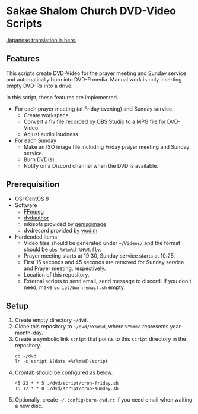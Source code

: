 # Sakae Shalom Church DVD-Video Scripts

[Japanese translation is here.](README-ja.md)

## Features

This scripts create DVD-Video for the prayer meeting and Sunday service and automatically burn into DVD-R media.
Manual work is only inserting empty DVD-Rs into a drive.

In this script, these features are implemented.
- For each prayer meeting (at Friday evening) and Sunday service.
  - Create workspace
  - Convert a flv file recorded by OBS Studio to a MPG file for DVD-Video.
  - Adjust audio loudness
- For each Sunday
  - Make an ISO image file including Friday prayer meeting and Sunday service.
  - Burn DVD(s)
  - Notify on a Discord channel when the DVD is available.

## Prerequisition

- OS: CentOS 8
- Software
  - [FFmpeg](https://ffmpeg.org/)
  - [dvdauthor](http://dvdauthor.sourceforge.net/)
  - mkisofs provided by [genisoimage](http://cdrkit.org/)
  - dvdrecord provided by [wodim](http://cdrkit.org/)
- Hardcoded items
  - Video files should be generated under `~/Videos/` and the format should be `obs-%Y%m%d-%H%M.flv`.
  - Prayer meeting starts at 19:30, Sunday service starts at 10:25.
  - First 15 seconds and 45 seconds are removed for Sunday service and Prayer meeting, respectively.
  - Location of this repository.
  - External scripts to send email, send message to discord. If you don't need, make `script/burn-email.sh` empty.

## Setup

1. Create empty directory `~/dvd`.
2. Clone this repository to `~/dvd/%Y%m%d`, where `%Y%m%d` represents year-month-day.
3. Create a symbolic link `script` that points to this `script` directory in the repository.
   ```
   cd ~/dvd
   ln -s script $(date +%Y%m%d)/script
   ```
4. Crontab should be configured as below.
   ```
   45 23 * * 5 ./dvd/script/cron-friday.sh
   15 12 * * 0 ./dvd/script/cron-sunday.sh
   ```
5. Optionally, create `~/.config/burn-dvd.rc` if you need email when waiting a new disc.
